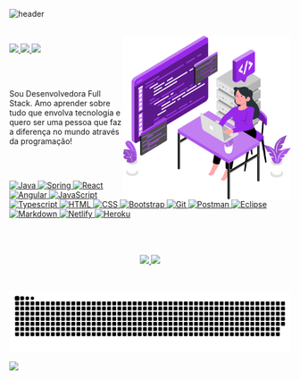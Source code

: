 ![header](https://github.com/anabalves/anabalves/blob/main/.github/header.gif)


<br>


<img align="right" width="300px" src="https://github.com/anabalves/anabalves/blob/main/.github/coding.svg" />

<p align="left">
  <a href="mailto:anabalves.dev@gmail.com">
    <img src="https://img.shields.io/badge/-anabalves.dev@gmail.com-9929EA?style=flat-square&logo=Gmail&logoColor=white&link=mailto:anabalves.dev@gmail.com" />
  </a>
  <a href="https://www.linkedin.com/in/ana-alves-anabalves/">
    <img src="https://img.shields.io/badge/-Ana%20Alves-9929EA?style=flat-square&logo=Linkedin&logoColor=white&link=https://www.linkedin.com/in/ana-alves-anabalves/" />
  </a>
  <a href="https://discordapp.com/users/705530303615336520/">
    <img src="https://img.shields.io/badge/Ana Alves%235792-9929EA?style=flat-square&logo=Discord&logoColor=white&link=https://discordapp.com/users/705530303615336520/" />
  </a>
</p>

<br>
<br>

<p align="left">Sou Desenvolvedora Full Stack. Amo aprender sobre tudo que envolva tecnologia e quero ser uma pessoa que faz a diferença no mundo através da programação!</p>
  
<br>
<br>

<p align="left">
  <a href="https://github.com/anabalves">
    <img alt="Java" src="https://img.shields.io/badge/Java-9929EA?style=flat-square&logo=Java&logoColor=white">
  </a>
  <a href="https://github.com/anabalves">
    <img alt="Spring" src="https://img.shields.io/badge/Spring-9929EA?style=flat-square&logo=Spring&logoColor=white">
  </a>
  <a href="https://github.com/anabalves">
    <img alt="React" src="https://img.shields.io/badge/React-9929EA?style=flat-square&logo=React&logoColor=white">
  </a>
  <a href="https://github.com/anabalves">
    <img alt="Angular" src="https://img.shields.io/badge/Angular-9929EA?style=flat-square&logo=angular&logoColor=white">
  </a>
  <a href="https://github.com/anabalves">
    <img alt="JavaScript" src="https://img.shields.io/badge/JavaScript-9929EA?style=flat-square&logo=JavaScript&logoColor=white">
  </a>
  <a href="https://github.com/anabalves">
    <img alt="Typescript" src="https://img.shields.io/badge/Typescript-9929EA?style=flat-square&logo=Typescript&logoColor=white">
  </a>
  <a href="https://github.com/anabalves">
    <img alt="HTML" src="https://img.shields.io/badge/HTML-9929EA?style=flat-square&logo=HTML5&logoColor=white">
  </a>
  <a href="https://github.com/anabalves">
    <img alt="CSS" src="https://img.shields.io/badge/CSS-9929EA?style=flat-square&logo=CSS3&logoColor=white">
  </a>
  <a href="https://github.com/anabalves">
    <img alt="Bootstrap" src="https://img.shields.io/badge/Bootstrap-9929EA?style=flat-square&logo=Bootstrap&logoColor=white">
  </a>
  <a href="https://github.com/anabalves">
    <img alt="Git" src="https://img.shields.io/badge/GIT-9929EA?style=flat-square&logo=Git&logoColor=white">
  </a>
  <a href="https://github.com/anabalves">
    <img alt="Postman" src="https://img.shields.io/badge/Postman-9929EA?style=flat-square&logo=Postman&logoColor=white">
  </a>
  <a href="https://github.com/anabalves">
    <img alt="Eclipse" src="https://img.shields.io/badge/Eclipse-9929EA?style=flat-square&logo=Eclipse&logoColor=white">
  </a>
   <a href="https://github.com/anabalves">
    <img alt="Markdown" src="https://img.shields.io/badge/Markdown-9929EA?style=flat-square&logo=markdown&logoColor=white">
  </a>
  <a href="https://github.com/anabalves">
    <img alt="Netlify" src="https://img.shields.io/badge/Netlify-9929EA?style=flat-square&logo=netlify&logoColor=white">
  </a>
  <a href="https://github.com/anabalves">
    <img alt="Heroku" src="https://img.shields.io/badge/Heroku-9929EA?style=flat-square&logo=heroku&logoColor=white">
  </a>
</>

<br>
<br>
<br>
<br>

<p align="center">
  <a href="https://github.com/anabalves">
    <img height="180em" src="https://github-readme-stats.vercel.app/api?username=anabalves&count_private=true&show_icons=true&hide=issues&title_color=9929EA&icon_color=6610F2&bg_color=ffffff00&text_color=9929EA&hide_border=true"/>
    <img height="180em" src="https://github-readme-stats.vercel.app/api/top-langs/?username=anabalves&layout=compact&title_color=9929EA&bg_color=ffffff00&text_color=9929EA&hide_border=true" />
  </a>
</p>

<br>

![Snake animation](https://github.com/anabalves/anabalves/blob/output/github-contribution-grid-snake.svg)

![](https://komarev.com/ghpvc/?username=anabalves&color=9929EA&style=flat-square)
